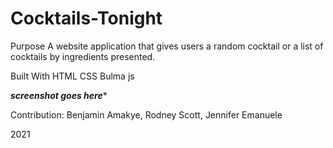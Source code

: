 # Cocktails-Tonight
Purpose
A website application that gives users a random cocktail or a list of cocktails by ingredients presented.

Built With
HTML
CSS
Bulma
js


***screenshot goes here****

Contribution:
Benjamin Amakye, Rodney Scott, Jennifer Emanuele


2021
